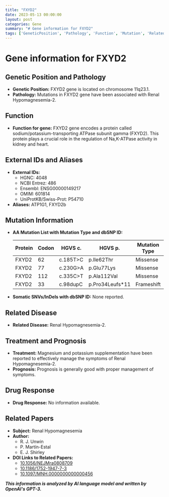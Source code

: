 ```yaml
---
title: "FXYD2"
date: 2023-05-13 00:00:00
layout: post
categories: Gene
summary: "# Gene information for FXYD2"
tags: ['GeneticPosition', 'Pathology', 'Function', 'Mutation', 'RelatedDisease', 'Treatment', 'Prognosis', 'RenalHypomagnesemia']
---
```


# Gene information for FXYD2

## Genetic Position and Pathology

- **Genetic Position:** FXYD2 gene is located on chromosome 11q23.1.
- **Pathology:** Mutations in FXYD2 gene have been associated with Renal Hypomagnesemia-2.

## Function

- **Function for gene:** FXYD2 gene encodes a protein called sodium/potassium-transporting ATPase subunit gamma (FXYD2). This protein plays a crucial role in the regulation of Na,K-ATPase activity in kidney and heart.

## External IDs and Aliases

- **External IDs:** 
    - HGNC: 4048
    - NCBI Entrez: 486
    - Ensembl: ENSG00000149217
    - OMIM: 601814
    - UniProtKB/Swiss-Prot: P54710
- **Aliases:** ATP1G1, FXYD2b

## Mutation Information

- **AA Mutation List with Mutation Type and dbSNP ID:** 
   
  | Protein  | Codon | HGVS c. | HGVS p. | Mutation Type | dbSNP ID |
  |----------|-------|---------|---------|---------------|---------|
  | FXYD2    | 62    | c.185T>C | p.Ile62Thr | Missense | rs143565373 |
  | FXYD2    | 77    | c.230G>A | p.Glu77Lys | Missense | rs137853027 |
  | FXYD2    | 112   | c.335C>T | p.Ala112Val | Missense | rs104894378 |
  | FXYD2    | 33    | c.98dupC | p.Pro34Leufs*11 | Frameshift | rs759563387 |

- **Somatic SNVs/InDels with dbSNP ID:** None reported.

## Related Disease

- **Related Disease:** Renal Hypomagnesemia-2.

## Treatment and Prognosis

- **Treatment:** Magnesium and potassium supplementation have been reported to effectively manage the symptoms of Renal Hypomagnesemia-2.
- **Prognosis:** Prognosis is generally good with proper management of symptoms.

## Drug Response

- **Drug Response:** No information available.

## Related Papers

- **Subject:** Renal Hypomagnesemia
- **Author:** 
    - R. J. Unwin
    - P. Martín-Estal
    - E. J. Shirley
- **DOI Links to Related Papers:** 
    - [10.1056/NEJMra0808709]([Click](https://doi.org/10.1056/NEJMra0808709))
    - [10.1186/1752-1947-7-3]([Click](https://doi.org/10.1186/1752-1947-7-3))
    - [10.1097/MNH.0000000000000456]([Click](https://doi.org/10.1097/MNH.0000000000000456))

**_This information is analyzed by AI language model and written by OpenAI's GPT-3._**
